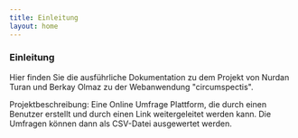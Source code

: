 ```yaml
---
title: Einleitung
layout: home
---
```

### Einleitung
Hier finden Sie die ausführliche Dokumentation zu dem Projekt von Nurdan Turan und Berkay Olmaz zu der Webanwendung "circumspectis".

Projektbeschreibung: Eine Online Umfrage Plattform, die durch einen Benutzer erstellt und durch einen Link weitergeleitet werden kann. Die Umfragen können dann als CSV-Datei ausgewertet werden.

